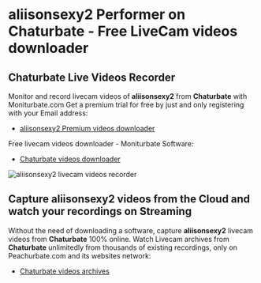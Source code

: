 # aliisonsexy2 Performer on Chaturbate - Free LiveCam videos downloader

## Chaturbate Live Videos Recorder

Monitor and record livecam videos of **aliisonsexy2** from **Chaturbate** with Moniturbate.com
Get a premium trial for free by just and only registering with your Email address:
* [aliisonsexy2 Premium videos downloader](https://moniturbate.com/request-demo-licence-key.html)

Free livecam videos downloader - Moniturbate Software:
* [Chaturbate videos downloader](https://moniturbate.com/moniturbate-download-software.html)

![aliisonsexy2 livecam videos recorder](https://peachurnet.com/templates/moniturbate-software.png)


## Capture aliisonsexy2 videos from the Cloud and watch your recordings on Streaming

Without the need of downloading a software, capture **aliisonsexy2** livecam videos from **Chaturbate** 100% online.
Watch Livecam archives from **Chaturbate** unlimitedly from thousands of existing recordings, only on Peachurbate.com and its websites network:
* [Chaturbate videos archives](https://peachurnet.com/)